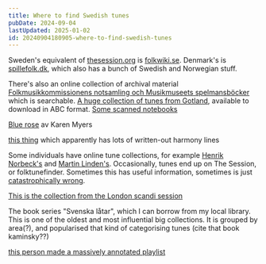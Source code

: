 ```yaml
---
title: Where to find Swedish tunes
pubDate: 2024-09-04
lastUpdated: 2025-01-02
id: 20240904180905-where-to-find-swedish-tunes
---
```


Sweden's equivalent of [thesession.org](https://thesession.org) is [folkwiki.se](http://folkwiki.se). Denmark's is [spillefolk.dk](https://spillefolk.dk/nodesamlingen/), which also has a bunch of Swedish and Norwegian stuff.

There's also an online collection of archival material [Folkmusikkommissionens notsamling och Musikmuseets spelmansböcker](https://katalog.visarkiv.se/lib/views/fmk/Default.aspx?item=182) which is searchable. [A huge collection of tunes from Gotland](https://github.com/erikronstrom/gotlandstoner), available to download in ABC format. [Some scanned notebooks](https://www.stefanlinden.se/huvudtext_skannade_latar.html)

[Blue rose](https://bluerose.karenlmyers.org/wp/) av Karen Myers

[this thing](https://timraspelman.se/musik_galleri.aspx/) which apparently has lots of written-out harmony lines

Some individuals have online tune collections, for example [Henrik Norbeck's](https://www.norbeck.nu/abc/index2.asp?cat=s) and [Martin Linden's](https://www.martinlinden.se/). Occasionally, tunes end up on The Session, or folktunefinder. Sometimes this has useful information, sometimes is just [catastrophically wrong](https://thesession.org/tunes/17179).

[This is the collection from the London scandi session](http://www.tradtunedb.org.uk/#/)

The book series "Svenska låtar", which I can borrow from my local library. This is one of the oldest and most influential big collections. It is grouped by area(?), and popularised that kind of categorising tunes (cite that book kaminsky??)

[this person made a massively annotated playlist](https://www.malmgren.nl/post/Jens-Folk-Music-Playlist-1)
